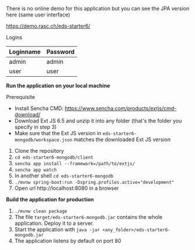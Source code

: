 There is no online demo for this application but you can see the JPA version here (same user interface)

https://demo.rasc.ch/eds-starter6/

Logins

| Loginname    | Password  |
| ------------ |---------- |
| admin        | admin     |
| user         | user      |



**Run the application on your local machine**

Prerequisite
* Install Sencha CMD: https://www.sencha.com/products/extjs/cmd-download/
* Download Ext JS 6.5 and unzip it into any folder (that's the folder you specify in step 3)
* Make sure that the Ext JS version in ```eds-starter6-mongodb/workspace.json``` matches the downloaded Ext JS version

1. Clone the repository
2. ```cd eds-starter6-mongodb/client```
3. ```sencha app install --framework=/path/to/extjs/```
4. ```sencha app watch```
5. In another shell ```cd eds-starter6-mongodb```
6. ```./mvnw spring-boot:run -Dspring.profiles.active="development"```
7. Open url http://localhost:8080 in a browser


**Build the application for production**
1. ```./mvnw clean package```
2. The file ```target/eds-starter6-mongodb.jar``` contains the whole application. Deploy it to a server.
3. Start the application with ```java -jar <any_folder>/eds-starter6-mongodb.jar```
4. The application listens by default on port 80

